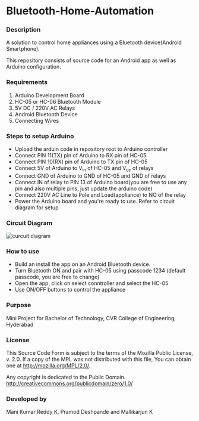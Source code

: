 # Bluetooth-Home-Automation

### Description
A solution to control home appliances using a Bluetooth device(Android Smartphone).

This repository consists of source code for an Android app as well as Arduino configuration.

### Requirements
1. Arduino Development Board
2. HC-05 or HC-06 Bluetooth Module
3. 5V DC / 220V AC Relays
4. Android Bluetooth Device
5. Connecting Wires

### Steps to setup Arduino
* Upload the arduin code in repository root to Arduino controller
* Connect PIN 11(TX) pin of Arduino to RX pin of HC-05
* Connect PIN 10(RX) pin of Arduino to TX pin of HC-05
* Connect 5V of Arduino to V<sub>in</sub> of HC-05 and V<sub>cc</sub> of relays
* Connect GND of Arduino to GND of HC-05 and GND of relays
* Connect IN of relay to PIN 13 of Arduino board(you are free to use any pin and also multiple pins, just update the arduino code)
* Connect 220V AC Line to Pole and Load(appliance) to NO of the relay
* Power the Arduino board and you're ready to use. Refer to circuit diagram for setup

### Circuit Diagram
![curcuit diagram](https://raw.githubusercontent.com/KManiKumarReddy/Bluetooth-Home-Automation/master/circuit.png)

### How to use
* Build an install the app on an Android Bluetooth device.
* Turn Bluetooth ON and pair with HC-05 using passcode 1234 (default passcode, you are free to change)
* Open the app, click on select conntroller and select the HC-05
* Use ON/OFF buttons to control the appliance

### Purpose
Mini Project for Bachelor of Technology, CVR College of Engineering, Hyderabad

### License
This Source Code Form is subject to the terms of the Mozilla Public
License, v. 2.0. If a copy of the MPL was not distributed with this
file, You can obtain one at http://mozilla.org/MPL/2.0/.

Any copyright is dedicated to the Public Domain.
http://creativecommons.org/publicdomain/zero/1.0/

### Developed by
Mani Kumar Reddy K, Pramod Deshpande and Mallikarjun K
